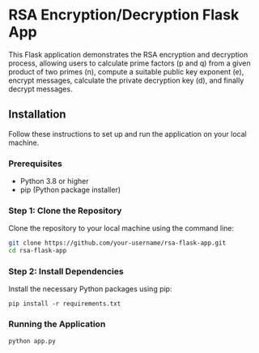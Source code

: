 # RSA Encryption/Decryption Flask App

This Flask application demonstrates the RSA encryption and decryption process, 
allowing users to calculate prime factors (p and q) from a given product of two primes (n), 
compute a suitable public key exponent (e), encrypt messages, calculate the private decryption key (d), 
and finally decrypt messages.

## Installation

Follow these instructions to set up and run the application on your local machine.

### Prerequisites

- Python 3.8 or higher
- pip (Python package installer)

### Step 1: Clone the Repository

Clone the repository to your local machine using the command line:

```bash
git clone https://github.com/your-username/rsa-flask-app.git
cd rsa-flask-app
```
### Step 2: Install Dependencies
Install the necessary Python packages using pip:
```
pip install -r requirements.txt
```

### Running the Application
```
python app.py
```